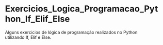 # Exercicios_Logica_Programacao_Python_If_Elif_Else
Alguns exercicios de lógica de programação realizados no Python utilizando If, Elif e Else.
